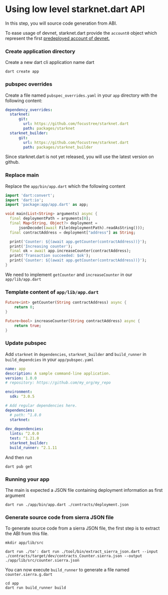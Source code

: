 # Using low level starknet.dart API

In this step, you will source code generation from ABI.

To ease usage of devnet, starknet.dart provide the `account0` object which represent the first [predeployed account of devnet.](https://0xspaceshard.github.io/starknet-devnet/docs/guide/accounts#predeployed-accounts)

### Create application directory
Create a new dart cli application name dart
```shell
dart create app
```

### pubspec overrides
Create a file named `pubspec_overrides.yaml` in your `app` directory with the following content:
```yaml
dependency_overrides:
  starknet:
      git:
        url: https://github.com/focustree/starknet.dart
        path: packages/starknet
  starknet_builder:
      git:
        url: https://github.com/focustree/starknet.dart
        path: packages/starknet_builder
```

Since starknet.dart is not yet released, you will use the latest version on github.

### Replace main
Replace the `app/bin/app.dart` which the following content
```dart
import 'dart:convert';
import 'dart:io';
import 'package:app/app.dart' as app;

void main(List<String> arguments) async {
  final deploymentPath = arguments[0];
  final Map<String, Object?> deployment =
      jsonDecode((await File(deploymentPath).readAsString()));
  final contractAddress = deployment["address"] as String;

  print('Counter: ${(await app.getCounter(contractAddress))}');
  print('Increasing counter');
  final ok = await app.increaseCounter(contractAddress);
  print('Transaction succeeded: $ok');
  print('Counter: ${(await app.getCounter(contractAddress))}');
}
```

We need to implement `getCounter` and `increaseCounter` in our `app/lib/app.dart`

### Template content of `app/lib/app.dart`
```dart
Future<int> getCounter(String contractAddress) async {
    return 0;
}

Future<bool> increaseCounter(String contractAddress) async {
    return true;
}
```

### Update pubspec
Add `starknet` in `dependencies`, `starknet_builder` and `build_runner` in `build_dependcies` in your `app/pubspec.yaml` 
```yaml
name: app
description: A sample command-line application.
version: 1.0.0
# repository: https://github.com/my_org/my_repo

environment:
  sdk: ^3.0.5

# Add regular dependencies here.
dependencies:
  # path: ^1.8.0
  starknet:
  
dev_dependencies:
  lints: ^2.0.0
  test: ^1.21.0
  starknet_builder:
  build_runner: ^2.1.11
```

And then run
```shell
dart pub get
```

### Running your app
The main is expected a JSON file containing deployment information as first argument

```shell
dart run ./app/bin/app.dart ./contracts/deployment.json
```

### Generate source code from sierra JSON file
To generate source code from a sierra JSON file, the first step is to extract the ABI from this file.
```shell
mkdir app/lib/src
```
```shell
dart run ./to': dart run ./tool/bin/extract_sierra_json.dart --input ./contracts/target/dev/contracts_Counter.sierra.json --output ./app/lib/src/counter.sierra.json
```

You can now execute `build_runner` to generate a file named `counter.sierra.g.dart`
```shell
cd app
dart run build_runner build
```